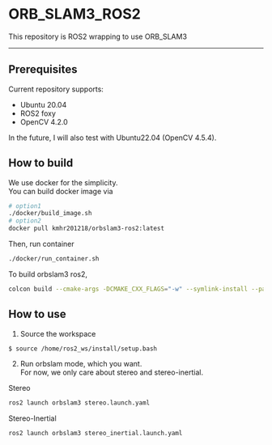# ORB_SLAM3_ROS2
This repository is ROS2 wrapping to use ORB_SLAM3

---

## Prerequisites
Current repository supports:
  - Ubuntu 20.04
  - ROS2 foxy
  - OpenCV 4.2.0

In the future, I will also test with Ubuntu22.04 (OpenCV 4.5.4).

## How to build
We use docker for the simplicity. \
You can build docker image via
```bash
# option1
./docker/build_image.sh
# option2
docker pull kmhr201218/orbslam3-ros2:latest
```

Then, run container
```bash
./docker/run_container.sh
```

To build orbslam3 ros2, 
```bash
colcon build --cmake-args -DCMAKE_CXX_FLAGS="-w" --symlink-install --packages-select orbslam3
```

## How to use
1. Source the workspace  
```
$ source /home/ros2_ws/install/setup.bash
```

2. Run orbslam mode, which you want.  
For now, we only care about stereo and stereo-inertial.


Stereo
```bash
ros2 launch orbslam3 stereo.launch.yaml
```

Stereo-Inertial
```bash
ros2 launch orbslam3 stereo_inertial.launch.yaml
```